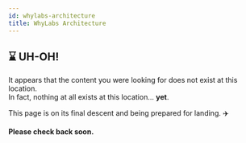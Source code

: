 ```yaml
---
id: whylabs-architecture
title: WhyLabs Architecture
---
```


## :hourglass: UH-OH!

It appears that the content you were looking for does not exist at this location.  
In fact, nothing at all exists at this location... **yet**.

This page is on its final descent and being prepared for landing. :airplane: 

**Please check back soon.**
